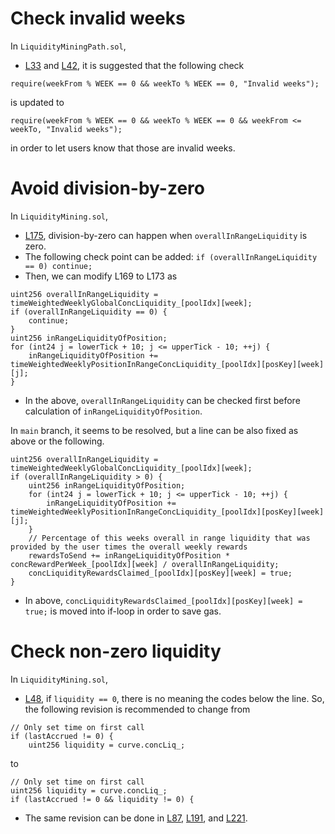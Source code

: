 # Check invalid weeks

In `LiquidityMiningPath.sol`,
- [L33](https://github.com/Canto-Network/CrocSwap-protocol/blob/2957ea046d52ff7187cc8d6809e5bb9b189196b8/contracts/callpaths/LiquidityMiningPath.sol#L33) and [L42](https://github.com/Canto-Network/CrocSwap-protocol/blob/2957ea046d52ff7187cc8d6809e5bb9b189196b8/contracts/callpaths/LiquidityMiningPath.sol#L42),  it is suggested that the following check 
```
require(weekFrom % WEEK == 0 && weekTo % WEEK == 0, "Invalid weeks");
```
 is updated to
```
require(weekFrom % WEEK == 0 && weekTo % WEEK == 0 && weekFrom <= weekTo, "Invalid weeks");
```
in order to let users know that those are invalid weeks.


# Avoid division-by-zero

In `LiquidityMining.sol`,
- [L175](https://github.com/Canto-Network/CrocSwap-protocol/blob/2957ea046d52ff7187cc8d6809e5bb9b189196b8/contracts/mixins/LiquidityMining.sol#L175), division-by-zero can happen when `overallInRangeLiquidity` is zero.
- The following check point can be added: `if (overallInRangeLiquidity == 0) continue;`
- Then, we can modify L169 to L173 as 

```solidity
uint256 overallInRangeLiquidity = timeWeightedWeeklyGlobalConcLiquidity_[poolIdx][week];
if (overallInRangeLiquidity == 0) {
    continue;
}
uint256 inRangeLiquidityOfPosition;
for (int24 j = lowerTick + 10; j <= upperTick - 10; ++j) {
    inRangeLiquidityOfPosition += timeWeightedWeeklyPositionInRangeConcLiquidity_[poolIdx][posKey][week][j];
}
```
- In the above, `overallInRangeLiquidity` can be checked first before calculation of `inRangeLiquidityOfPosition`.

In `main` branch, it seems to be resolved, but a line can be also fixed as above or the following.
```
uint256 overallInRangeLiquidity = timeWeightedWeeklyGlobalConcLiquidity_[poolIdx][week];
if (overallInRangeLiquidity > 0) {
    uint256 inRangeLiquidityOfPosition;
    for (int24 j = lowerTick + 10; j <= upperTick - 10; ++j) {
        inRangeLiquidityOfPosition += timeWeightedWeeklyPositionInRangeConcLiquidity_[poolIdx][posKey][week][j];
    }
    // Percentage of this weeks overall in range liquidity that was provided by the user times the overall weekly rewards
    rewardsToSend += inRangeLiquidityOfPosition * concRewardPerWeek_[poolIdx][week] / overallInRangeLiquidity;
    concLiquidityRewardsClaimed_[poolIdx][posKey][week] = true;
}
```
- In above, `concLiquidityRewardsClaimed_[poolIdx][posKey][week] = true;` is moved into if-loop in order to save gas.

# Check non-zero liquidity 

In `LiquidityMining.sol`,
- [L48](https://github.com/Canto-Network/CrocSwap-protocol/blob/2957ea046d52ff7187cc8d6809e5bb9b189196b8/contracts/mixins/LiquidityMining.sol#L48), if `liquidity == 0`, there is no meaning the codes below the line. So, the following revision is recommended to change from
```solidity
// Only set time on first call
if (lastAccrued != 0) {
    uint256 liquidity = curve.concLiq_;
```
to
```solidity
// Only set time on first call
uint256 liquidity = curve.concLiq_;
if (lastAccrued != 0 && liquidity != 0) {
```

- The same revision can be done in [L87](https://github.com/Canto-Network/CrocSwap-protocol/blob/2957ea046d52ff7187cc8d6809e5bb9b189196b8/contracts/mixins/LiquidityMining.sol#L87), [L191](https://github.com/Canto-Network/CrocSwap-protocol/blob/2957ea046d52ff7187cc8d6809e5bb9b189196b8/contracts/mixins/LiquidityMining.sol#L191), and [L221](https://github.com/Canto-Network/CrocSwap-protocol/blob/2957ea046d52ff7187cc8d6809e5bb9b189196b8/contracts/mixins/LiquidityMining.sol#L221).
